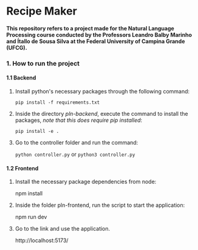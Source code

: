 # Recipe Maker

#### This repository refers to a project made for the Natural Language Processing course conducted by the Professors Leandro Balby Marinho and Ítallo de Sousa Silva at the Federal University of Campina Grande (UFCG).

### 1. How to run the project

#### 1.1 Backend
1. Install python's necessary packages through the following command:

    ```pip install -f requirements.txt```

2. Inside the directory *pln-backend*, execute the command to install the packages, *note that this does require pip installed*:

    `pip install -e .`

3. Go to the controller folder and run the command:

    `python controller.py` or `python3 controller.py`

#### 1.2 Frontend

1. Install the necessary package dependencies from node:

   npm install

2. Inside the folder pln-frontend, run the script to start the application:

   npm run dev

3. Go to the link and use the application.

   http://localhost:5173/